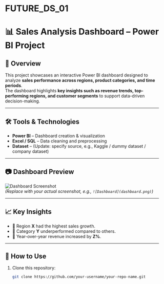 # FUTURE_DS_01

# 📊 Sales Analysis Dashboard – Power BI Project

## 📌 Overview
This project showcases an interactive Power BI dashboard designed to analyze **sales performance across regions, product categories, and time periods**.  
The dashboard highlights **key insights such as revenue trends, top-performing regions, and customer segments** to support data-driven decision-making.

---

## 🛠️ Tools & Technologies
- **Power BI** – Dashboard creation & visualization  
- **Excel / SQL** – Data cleaning and preprocessing  
- **Dataset** – (Update: specify source, e.g., Kaggle / dummy dataset / company dataset)  

---

## 📷 Dashboard Preview
![Dashboard Screenshot](images/dashboard.png)  
*(Replace with your actual screenshot, e.g., `![Dashboard](dashboard.png)`)*
  
---

## 📈 Key Insights
- 📍 Region **X** had the highest sales growth.  
- 📍 Category **Y** underperformed compared to others.  
- 📍 Year-over-year revenue increased by **Z%**.  

---

## 🚀 How to Use
1. Clone this repository:
   ```bash
   git clone https://github.com/your-username/your-repo-name.git
